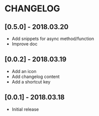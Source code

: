 # CHANGELOG

## [0.5.0] - 2018.03.20
* Add snippets for async method/function
* Improve doc

## [0.0.2] - 2018.03.19
* Add an icon
* Add changelog content
* Add a shortcut key

## [0.0.1] - 2018.03.18
* Initial release